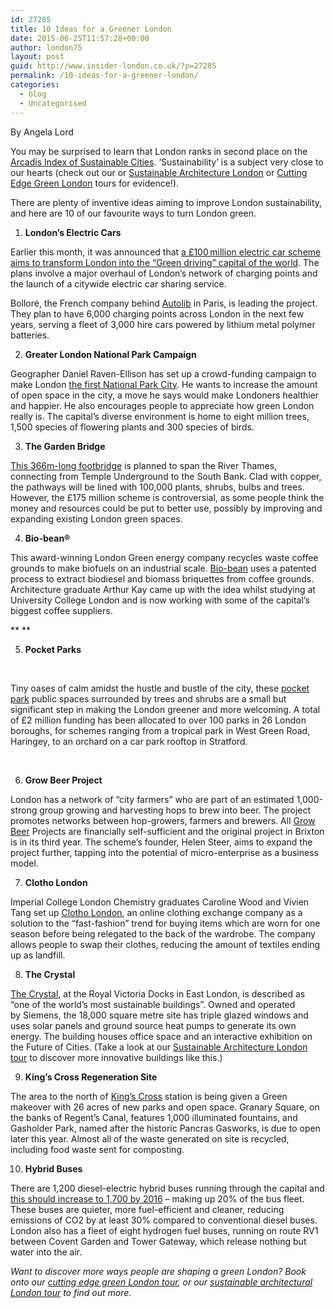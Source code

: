 ```yaml
---
id: 27285
title: 10 Ideas for a Greener London
date: 2015-06-25T11:57:28+00:00
author: london75
layout: post
guid: http://www.insider-london.co.uk/?p=27285
permalink: /10-ideas-for-a-greener-london/
categories:
  - blog
  - Uncategorised
---
```

By Angela Lord

You may be surprised to learn that London ranks in second place on the [Arcadis Index of Sustainable Cities](http://www.sustainablecitiesindex.com/). ‘Sustainability’ is a subject very close to our hearts (check out our or [Sustainable Architecture London](http://www.insider-london.co.uk/product/sustainable-london-architecture-tour/) or [Cutting Edge Green London](http://www.insider-london.co.uk/product/cutting-edge-green/) tours for evidence!).

There are plenty of inventive ideas aiming to improve London sustainability, and here are 10 of our favourite ways to turn London green.

  1.  **London’s Electric Cars**

Earlier this month, it was announced that [a £100 million electric car scheme aims to transform London into the “Green driving” capital of the world](http://www.standard.co.uk/news/london/electric-car-sharing-service-to-revolutionise-travel-in-the-capital-and-clean-up-the-toxic-air-10309809.html). The plans involve a major overhaul of London’s network of charging points and the launch of a citywide electric car sharing service.

Bolloré, the French company behind [Autolib](https://www.autolib.eu/en/) in Paris, is leading the project. They plan to have 6,000 charging points across London in the next few years, serving a fleet of 3,000 hire cars powered by lithium metal polymer batteries.

<ol start="2">
  <li>
    <strong> Greater London National Park Campaign</strong>
  </li>
</ol>

Geographer Daniel Raven-Ellison has set up a crowd-funding campaign to make London [the first National Park City](https://www.greaterlondonnationalpark.org.uk). He wants to increase the amount of open space in the city, a move he says would make Londoners healthier and happier. He also encourages people to appreciate how green London really is. The capital’s diverse environment is home to eight million trees, 1,500 species of flowering plants and 300 species of birds.

<ol start="3">
  <li>
    <strong>The Garden Bridge </strong>
  </li>
</ol>

[This 366m-long footbridge](https://www.gardenbridge.london/) is planned to span the River Thames, connecting from Temple Underground to the South Bank. Clad with copper, the pathways will be lined with 100,000 plants, shrubs, bulbs and trees. However, the £175 million scheme is controversial, as some people think the money and resources could be put to better use, possibly by improving and expanding existing London green spaces.

<ol start="4">
  <li>
    <strong> Bio-bean® </strong>
  </li>
</ol>

This award-winning London Green energy company recycles waste coffee grounds to make biofuels on an industrial scale. [Bio-bean](http://www.bio-bean.com) uses a patented process to extract biodiesel and biomass briquettes from coffee grounds. Architecture graduate Arthur Kay came up with the idea whilst studying at University College London and is now working with some of the capital’s biggest coffee suppliers.

** **

<ol start="5">
  <li>
    <strong> Pocket Parks </strong>
  </li>
</ol>

&nbsp;

Tiny oases of calm amidst the hustle and bustle of the city, these [pocket park](https://www.london.gov.uk/priorities/environment/greening-london/improving-londons-parks-green-spaces/pocket-parks/pocket-park-projects) public spaces surrounded by trees and shrubs are a small but significant step in making the London greener and more welcoming. A total of £2 million funding has been allocated to over 100 parks in 26 London boroughs, for schemes ranging from a tropical park in West Green Road, Haringey, to an orchard on a car park rooftop in Stratford.

&nbsp;

<ol start="6">
  <li>
    <strong>Grow Beer Project </strong>
  </li>
</ol>

London has a network of “city farmers” who are part of an estimated 1,000-strong group growing and harvesting hops to brew into beer. The project promotes networks between hop-growers, farmers and brewers. All [Grow Beer](http://www.growbeer.city-farmers.co.uk) Projects are financially self-sufficient and the original project in Brixton is in its third year. The scheme’s founder, Helen Steer, aims to expand the project further, tapping into the potential of micro-enterprise as a business model.

<ol start="7">
  <li>
    <strong> Clotho London </strong>
  </li>
</ol>

Imperial College London Chemistry graduates Caroline Wood and Vivien Tang set up [Clotho London](http://www.clotholondon.co.uk/), an online clothing exchange company as a solution to the “fast-fashion” trend for buying items which are worn for one season before being relegated to the back of the wardrobe. The company allows people to swap their clothes, reducing the amount of textiles ending up as landfill.

<ol start="8">
  <li>
    <strong> The Crystal</strong>
  </li>
</ol>

[The Crystal](http://www.thecrystal.org/), at the Royal Victoria Docks in East London, is described as “one of the world’s most sustainable buildings”. Owned and operated by Siemens, the 18,000 square metre site has triple glazed windows and uses solar panels and ground source heat pumps to generate its own energy. The building houses office space and an interactive exhibition on the Future of Cities. (Take a look at our [Sustainable Architecture London tour](http://www.insider-london.co.uk/product/sustainable-london-architecture-tour/) to discover more innovative buildings like this.)

<ol start="9">
  <li>
    <strong> King’s Cross Regeneration Site</strong>
  </li>
</ol>

The area to the north of [King’s Cross](http://www.kingscross.co.uk/) station is being given a Green makeover with 26 acres of new parks and open space. Granary Square, on the banks of Regent’s Canal, features 1,000 illuminated fountains, and Gasholder Park, named after the historic Pancras Gasworks, is due to open later this year. Almost all of the waste generated on site is recycled, including food waste sent for composting.

<ol start="10">
  <li>
    <strong> Hybrid Buses </strong>
  </li>
</ol>

There are 1,200 diesel-electric hybrid buses running through the capital and [this should increase to 1,700 by 2016](https://www.tfl.gov.uk/campaign/bus-investment) – making up 20% of the bus fleet. These buses are quieter, more fuel-efficient and cleaner, reducing emissions of CO2 by at least 30% compared to conventional diesel buses. London also has a fleet of eight hydrogen fuel buses, running on route RV1 between Covent Garden and Tower Gateway, which release nothing but water into the air.

_Want to discover more ways people are shaping a green London? Book onto our_ [_cutting edge green London tour_](http://www.insider-london.co.uk/product/cutting-edge-green/)_, or our_ [_sustainable architectural London tour_](http://www.insider-london.co.uk/product/sustainable-london-architecture-tour/) _to find out more._
